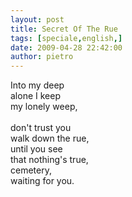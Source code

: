 ```yaml
---
layout: post
title: Secret Of The Rue
tags: [speciale,english,]
date: 2009-04-28 22:42:00
author: pietro
---
```

Into my deep<br/>alone I keep<br/>my lonely weep,<br/><br/>don't trust you<br/>walk down the rue,<br/>until you see<br/>that nothing's true,<br/>cemetery,<br/>waiting for you.

